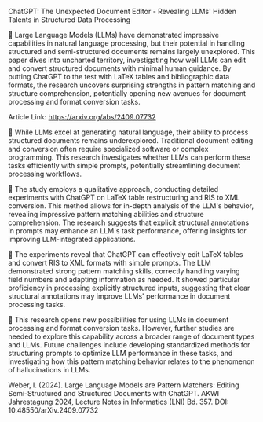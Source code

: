 ChatGPT: The Unexpected Document Editor - Revealing LLMs' Hidden Talents in Structured Data Processing

📌 Large Language Models (LLMs) have demonstrated impressive capabilities in natural language processing, but their potential in handling structured and semi-structured documents remains largely unexplored. This paper dives into uncharted territory, investigating how well LLMs can edit and convert structured documents with minimal human guidance. By putting ChatGPT to the test with LaTeX tables and bibliographic data formats, the research uncovers surprising strengths in pattern matching and structure comprehension, potentially opening new avenues for document processing and format conversion tasks.

Article Link: https://arxiv.org/abs/2409.07732

🔹 While LLMs excel at generating natural language, their ability to process structured documents remains underexplored. Traditional document editing and conversion often require specialized software or complex programming. This research investigates whether LLMs can perform these tasks efficiently with simple prompts, potentially streamlining document processing workflows.

🔹 The study employs a qualitative approach, conducting detailed experiments with ChatGPT on LaTeX table restructuring and RIS to XML conversion. This method allows for in-depth analysis of the LLM's behavior, revealing impressive pattern matching abilities and structure comprehension. The research suggests that explicit structural annotations in prompts may enhance an LLM's task performance, offering insights for improving LLM-integrated applications.

🔹 The experiments reveal that ChatGPT can effectively edit LaTeX tables and convert RIS to XML formats with simple prompts. The LLM demonstrated strong pattern matching skills, correctly handling varying field numbers and adapting information as needed. It showed particular proficiency in processing explicitly structured inputs, suggesting that clear structural annotations may improve LLMs' performance in document processing tasks.

🔹 This research opens new possibilities for using LLMs in document processing and format conversion tasks. However, further studies are needed to explore this capability across a broader range of document types and LLMs. Future challenges include developing standardized methods for structuring prompts to optimize LLM performance in these tasks, and investigating how this pattern matching behavior relates to the phenomenon of hallucinations in LLMs.

Weber, I. (2024). Large Language Models are Pattern Matchers: Editing Semi-Structured and Structured Documents with ChatGPT. AKWI Jahrestagung 2024, Lecture Notes in Informatics (LNI) Bd. 357. DOI: 10.48550/arXiv.2409.07732
